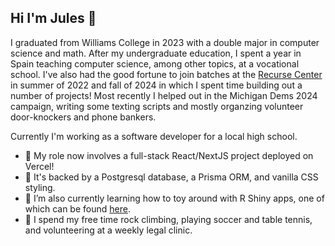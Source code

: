 ## Hi I'm Jules 👋

I graduated from Williams College in 2023 with a double major in computer science and math. After my undergraduate education, I spent a year in Spain teaching computer science, among other topics, at a vocational school. I've also had the good fortune to join batches at the [Recurse Center](https://www.recurse.com/) in summer of 2022 and fall of 2024 in which I spent time building out a number of projects! Most recently I helped out in the Michigan Dems 2024 campaign, writing some texting scripts and mostly organzing volunteer door-knockers and phone bankers.

Currently I'm working as a software developer for a local high school.

- 🌱 My role now involves a full-stack React/NextJS project deployed on Vercel!
- 🔭 It's backed by a Postgresql database, a Prisma ORM, and vanilla CSS styling.
- 🌱 I’m also currently learning how to toy around with R Shiny apps, one of which can be found [here](https://jules-dev.shinyapps.io/analyzingdanieldata/).
- 👯 I spend my free time rock climbing, playing soccer and table tennis, and volunteering at a weekly legal clinic.

<!--
**juleswg23/juleswg23** is a ✨ _special_ ✨ repository because its `README.md` (this file) appears on your GitHub profile.

Here are some ideas to get you started:

- 🔭 I’m currently working on ...
- 🌱 I’m currently learning ...
- 👯 I’m looking to collaborate on ...
- 🤔 I’m looking for help with ...
- 💬 Ask me about ...
- 📫 How to reach me: ...
- 😄 Pronouns: ...
- ⚡ Fun fact: ...
-->

